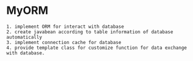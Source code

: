 # MyORM
    1. implement ORM for interact with database
    2. create javabean according to table information of database automatically
    3. implement connection cache for database
    4. provide template class for customize function for data exchange with database. 
